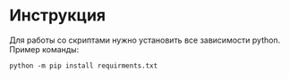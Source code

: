 # Инструкция

Для работы со скриптами нужно установить все зависимости python.
Пример команды:
```shell
python -m pip install requirments.txt
```
